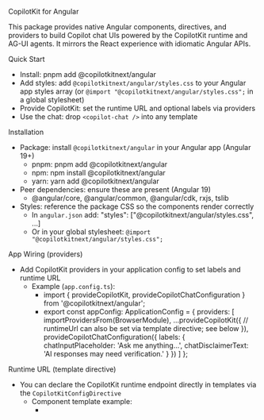 CopilotKit for Angular

This package provides native Angular components, directives, and providers to build Copilot chat UIs powered by the CopilotKit runtime and AG-UI agents. It mirrors the React experience with idiomatic Angular APIs.

Quick Start

- Install: pnpm add @copilotkitnext/angular
- Add styles: add `@copilotkitnext/angular/styles.css` to your Angular app styles array (or `@import "@copilotkitnext/angular/styles.css";` in a global stylesheet)
- Provide CopilotKit: set the runtime URL and optional labels via providers
- Use the chat: drop `<copilot-chat />` into any template

Installation

- Package: install `@copilotkitnext/angular` in your Angular app (Angular 19+)
  - pnpm: pnpm add @copilotkitnext/angular
  - npm: npm install @copilotkitnext/angular
  - yarn: yarn add @copilotkitnext/angular
- Peer dependencies: ensure these are present (Angular 19)
  - @angular/core, @angular/common, @angular/cdk, rxjs, tslib
- Styles: reference the package CSS so the components render correctly
  - In `angular.json` add: "styles": ["@copilotkitnext/angular/styles.css", ...]
  - Or in your global stylesheet: `@import "@copilotkitnext/angular/styles.css";`

App Wiring (providers)

- Add CopilotKit providers in your application config to set labels and runtime URL
  - Example (`app.config.ts`):
    - import { provideCopilotKit, provideCopilotChatConfiguration } from '@copilotkitnext/angular';
    - export const appConfig: ApplicationConfig = {
      providers: [
      importProvidersFrom(BrowserModule),
      ...provideCopilotKit({
      // runtimeUrl can also be set via template directive; see below
      }),
      provideCopilotChatConfiguration({
      labels: {
      chatInputPlaceholder: 'Ask me anything...',
      chatDisclaimerText: 'AI responses may need verification.'
      }
      })
      ]
      };

Runtime URL (template directive)

- You can declare the CopilotKit runtime endpoint directly in templates via the `CopilotKitConfigDirective`
  - Component template example:
    - <div [copilotkitConfig]="{ runtimeUrl: runtimeUrl }" style="display:block;height:100vh">
        <copilot-chat></copilot-chat>
      </div>
  - Component class:
    - runtimeUrl = 'http://localhost:3001/api/copilotkit';

Using the Chat Component

- Minimal usage:
  - <copilot-chat></copilot-chat>
- With a specific agent:
  - <copilot-chat [agentId]="'sales'"></copilot-chat>
- Behavior:
  - If `agentId` is omitted, the component uses the default agent (ID: `default`).

Agents 101 (AG-UI)

- Agent model: CopilotKit uses AG-UI’s `AbstractAgent` interface (package `@ag-ui/client`).
- Frontend vs backend:
  - Backend (runtime): host your real agents. You can use any AG-UI agent on the server.
  - Frontend (Angular app): discovers remote agents from the runtime automatically, and can also host local in-browser agents if desired.
- Default agent:
  - The ID `default` is special; when present, it is used by `<copilot-chat>` if no `agentId` is provided.
- Compatibility: Any agent that supports AG-UI works. See https://docs.ag-ui.com/

Note: In most real apps, you define agents on the server (runtime). The frontend will auto-discover them when a `runtimeUrl` is configured.

Backend Runtime (Hono server)

- Example Angular server: copied from `apps/angular/demo-server`

index.ts

```
import { serve } from "@hono/node-server";
import { Hono } from "hono";
import { cors } from "hono/cors";
import {
  CopilotRuntime,
  createCopilotEndpoint,
  InMemoryAgentRunner,
} from "@copilotkitnext/runtime";
import { AnyAGUIAgent } from "@ag-ui/your-desired-agent-framework";

const runtime = new CopilotRuntime({
  agents: { default: new AnyAGUIAgent() }
});

// Create a main app with CORS enabled
const app = new Hono();

// Enable CORS for local dev (Angular demo at http://localhost:4200)
app.use(
  "*",
  cors({
    origin: "http://localhost:4200",
    allowMethods: ["GET", "POST", "OPTIONS", "PUT", "DELETE"],
    allowHeaders: ["Content-Type", "Authorization", "X-Requested-With"],
    exposeHeaders: ["Content-Type"],
    credentials: true,
    maxAge: 86400,
  })
);

// Create the CopilotKit endpoint
const copilotApp = createCopilotEndpoint({
  runtime,
  basePath: "/api/copilotkit",
});

// Mount the CopilotKit app
app.route("/", copilotApp);

const port = Number(process.env.PORT || 3001);
serve({ fetch: app.fetch, port });
console.log(
  `CopilotKit runtime listening at http://localhost:${port}/api/copilotkit`
);
```

CopilotKit Angular APIs (most used)

- Components
  - `CopilotChatComponent`: full chat UI. Inputs: `agentId?: string`
- Directives
  - `CopilotKitConfigDirective` (`[copilotkitConfig]`): set `runtimeUrl`, `headers`, `properties`, and/or `agents` declaratively
  - `CopilotKitAgentDirective` (`[copilotkitAgent]`): observe agent state; defaults to the `default` agent if no `agentId` is provided
- Providers
  - `provideCopilotKit(...)`: set runtime URL, headers, properties, agents, tools, human-in-the-loop handlers
  - `provideCopilotChatConfiguration(...)`: set UI labels and behavior for chat input/view

End-to-End: Running the Demo

- From the repo root:
  - Install deps: pnpm install
  - Start both demo server and Angular demo app: pnpm demo:angular
    - Frontend: runs on http://localhost:4200
    - Backend: runs on http://localhost:3001/api/copilotkit
  - Prerequisite: set `OPENAI_API_KEY` in `apps/angular/demo-server/.env` if using the OpenAI demo agent

Building This Monorepo

- Full build: pnpm build (compiles all packages including Angular)
- Clean: pnpm clean
- Package-only dev (watch): pnpm dev:packages

Angular Storybook

- Dev server: pnpm storybook:angular
  - Serves Storybook for Angular components on http://localhost:6007
  - For live chat stories, ensure the demo server is running so the chat can connect
    - pnpm --filter @copilotkitnext/angular-demo-server dev
- Production build: pnpm -C apps/angular/storybook build

Notes

- Node 18+ and pnpm 9+ recommended
- If using custom CORS or non-default ports, update `runtimeUrl` and server CORS settings accordingly
- Styles must be included for proper rendering; if customizing CSS, prefer overriding classes instead of modifying the distributed CSS
